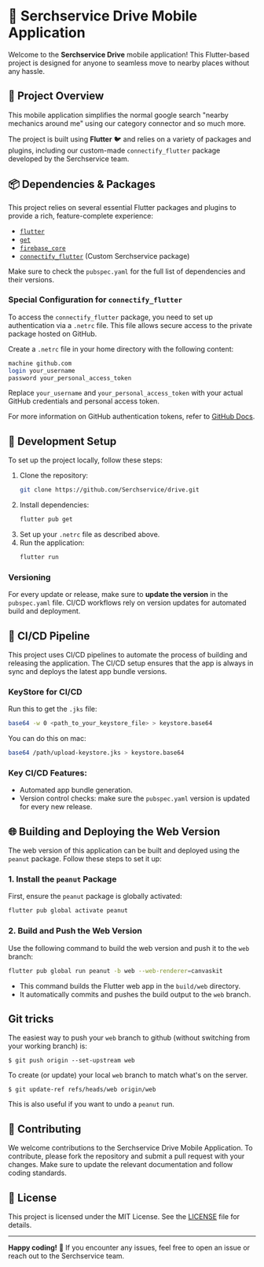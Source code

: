 # 📱 Serchservice Drive Mobile Application

Welcome to the **Serchservice Drive** mobile application! This Flutter-based project is designed for anyone to seamless move to nearby places without any hassle.

## 🚀 Project Overview

This mobile application simplifies the normal google search "nearby mechanics around me" using our category connector and so much more.

The project is built using **Flutter** 🐦 and relies on a variety of packages and plugins, including our custom-made `connectify_flutter` package developed by the Serchservice team.

## 📦 Dependencies & Packages

This project relies on several essential Flutter packages and plugins to provide a rich, feature-complete experience:

- [`flutter`](https://flutter.dev/)
- [`get`](https://pub.dev/packages/get)
- [`firebase_core`](https://pub.dev/packages/firebase_core)
- [`connectify_flutter`](https://github.com/Serchservice/connectify_flutter) (Custom Serchservice package)

Make sure to check the `pubspec.yaml` for the full list of dependencies and their versions.

### Special Configuration for `connectify_flutter`

To access the `connectify_flutter` package, you need to set up authentication via a `.netrc` file. This file allows secure access to the private package hosted on GitHub.

Create a `.netrc` file in your home directory with the following content:

```bash
machine github.com
login your_username
password your_personal_access_token
```

Replace `your_username` and `your_personal_access_token` with your actual GitHub credentials and personal access token.

For more information on GitHub authentication tokens, refer to [GitHub Docs](https://docs.github.com/en/rest).

## 🚧 Development Setup

To set up the project locally, follow these steps:

1. Clone the repository:
   ```bash
   git clone https://github.com/Serchservice/drive.git
   ```
2. Install dependencies:
   ```bash
   flutter pub get
   ```
3. Set up your `.netrc` file as described above.
4. Run the application:
   ```bash
   flutter run
   ```

### Versioning

For every update or release, make sure to **update the version** in the `pubspec.yaml` file. CI/CD workflows rely on version updates for automated build and deployment.

## 🔧 CI/CD Pipeline

This project uses CI/CD pipelines to automate the process of building and releasing the application. The CI/CD setup ensures that the app is always in sync and deploys the latest app bundle versions.

### KeyStore for CI/CD

Run this to get the `.jks` file:

```bash
base64 -w 0 <path_to_your_keystore_file> > keystore.base64
```

You can do this on mac:

```bash
base64 /path/upload-keystore.jks > keystore.base64
```

### Key CI/CD Features:
- Automated app bundle generation.
- Version control checks: make sure the `pubspec.yaml` version is updated for every new release.

## 🌐 Building and Deploying the Web Version

The web version of this application can be built and deployed using the `peanut` package. Follow these steps to set it up:

### 1. Install the `peanut` Package
First, ensure the `peanut` package is globally activated:
```bash
flutter pub global activate peanut
```

### 2. Build and Push the Web Version
Use the following command to build the web version and push it to the `web` branch:
```bash
flutter pub global run peanut -b web --web-renderer=canvaskit
```

- This command builds the Flutter web app in the `build/web` directory.
- It automatically commits and pushes the build output to the `web` branch.

## Git tricks

The easiest way to push your `web` branch to github (without switching from
your working branch) is:

```console
$ git push origin --set-upstream web
```

To create (or update) your local `web` branch to match what's on the
server.

```console
$ git update-ref refs/heads/web origin/web
```

This is also useful if you want to undo a `peanut` run.

## 🤝 Contributing

We welcome contributions to the Serchservice Drive Mobile Application. To contribute, please fork the repository and submit a pull request with your changes. Make sure to update the relevant documentation and follow coding standards.

## 📄 License

This project is licensed under the MIT License. See the [LICENSE](LICENSE) file for details.

---

**Happy coding!** 🎉 If you encounter any issues, feel free to open an issue or reach out to the Serchservice team.